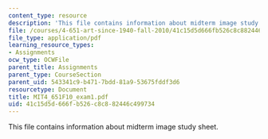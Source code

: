 ```yaml
---
content_type: resource
description: 'This file contains information about midterm image study sheet. '
file: /courses/4-651-art-since-1940-fall-2010/41c15d5d666fb526c8c882446c499734_MIT4_651F10_exam1.pdf
file_type: application/pdf
learning_resource_types:
- Assignments
ocw_type: OCWFile
parent_title: Assignments
parent_type: CourseSection
parent_uid: 543341c9-b471-7bdd-81a9-53675fddf3d6
resourcetype: Document
title: MIT4_651F10_exam1.pdf
uid: 41c15d5d-666f-b526-c8c8-82446c499734
---
```

This file contains information about midterm image study sheet. 

